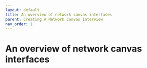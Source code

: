 ```yaml
---
layout: default
title: An overview of network canvas interfaces
parent: Creating A Network Canvas Interview
nav_order: 1
---
```


# An overview of network canvas interfaces